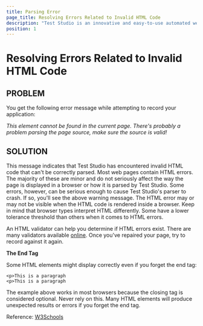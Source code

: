 ```yaml
---
title: Parsing Error
page_title: Resolving Errors Related to Invalid HTML Code
description: "Test Studio is an innovative and easy-to-use automated web, WPF and load testing solution. Test Studio tests support essential technologies like ASP.NET AJAX, Silverlight, PHP and MVC. HTML5, Testing framework, functional testing, performance testing, load testing, exploratory testing, manual testing."
position: 1
---
```

# Resolving Errors Related to Invalid HTML Code

## PROBLEM

You get the following error message while attempting to record your application:

*This element cannot be found in the current page. There's probably a problem parsing the page source, make sure the source is valid!*

## SOLUTION

This message indicates that Test Studio has encountered invalid HTML code that can't be correctly parsed. Most web pages contain HTML errors. The majority of these are minor and do not seriously affect the way the page is displayed in a browser or how it is parsed by Test Studio. Some errors, however, can be serious enough to cause Test Studio's parser to crash. If so, you'll see the above warning message. The HTML error may or may not be visible when the HTML code is rendered inside a browser. Keep in mind that browser types interpret HTML differently. Some have a lower tolerance threshold than others when it comes to HTML errors. 

An HTML validator can help you determine if HTML errors exist. There are many validators available <a href="http://validator.w3.org/#validate_by_input" target="_blank">online</a>. Once you've repaired your page, try to record against it again. 

**The End Tag**

Some HTML elements might display correctly even if you forget the end tag:

	<p>This is a paragraph
	<p>This is a paragraph

The example above works in most browsers because the closing tag is considered optional. Never rely on this. Many HTML elements will produce unexpected results or errors if you forget the end tag.

Reference: <a href="http://www.w3schools.com/html/html_elements.asp" target="_blank"> W3Schools</a>